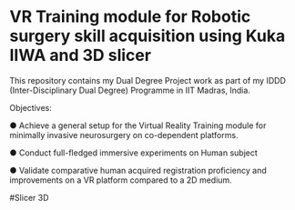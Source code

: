 # VR Training module for Robotic surgery skill acquisition using Kuka IIWA and 3D slicer

This repository contains my Dual Degree Project work as part of my IDDD (Inter-Disciplinary Dual Degree) Programme in IIT Madras, India. 

Objectives:

● Achieve a general setup for the Virtual Reality Training module for minimally invasive
neurosurgery on co-dependent platforms.

● Conduct full-fledged immersive experiments on Human subject

● Validate comparative human acquired registration proficiency and improvements on a
VR platform compared to a 2D medium.

#Slicer 3D
